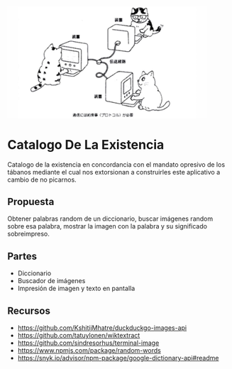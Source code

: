 [<img src="catternet.jpg" width="450" />](catternet.jpg)

# Catalogo De La Existencia

Catalogo de la existencia en concordancia con el mandato opresivo de los tábanos mediante el cual nos extorsionan a construirles este aplicativo a cambio de no picarnos.

## Propuesta
Obtener palabras random de un diccionario, buscar imágenes random sobre esa palabra, mostrar la imagen con la palabra y su significado sobreimpreso.

## Partes
* Diccionario
* Buscador de imágenes
* Impresión de imagen y texto en pantalla


## Recursos
* https://github.com/KshitijMhatre/duckduckgo-images-api
* https://github.com/tatuylonen/wiktextract
* https://github.com/sindresorhus/terminal-image
* https://www.npmjs.com/package/random-words
* https://snyk.io/advisor/npm-package/google-dictionary-api#readme
